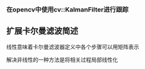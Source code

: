 







### 在opencv中使用cv::KalmanFilter进行跟踪			





## 扩展卡尔曼滤波简述			

线性意味着卡尔曼滤波器定义中各个步骤可以用矩阵表示				

解决非线性的一种方法是将相关过程局部线性化			

